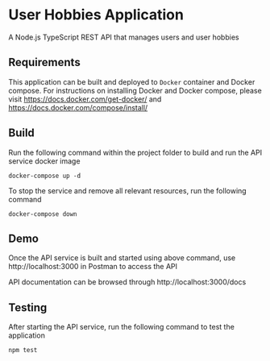 # User Hobbies Application

A Node.js TypeScript REST API that manages users and user hobbies

## Requirements

This application can be built and deployed to `Docker` container and Docker compose. For instructions on installing Docker and Docker compose, please visit https://docs.docker.com/get-docker/ and https://docs.docker.com/compose/install/

## Build

Run the following command within the project folder to build and run the API service docker image

```
docker-compose up -d
```

To stop the service and remove all relevant resources, run the following command
```
docker-compose down
```

## Demo

Once the API service is built and started using above command, use http://localhost:3000 in Postman to access the API

API documentation can be browsed through http://localhost:3000/docs

## Testing

After starting the API service, run the following command to test the application
```
npm test
```
